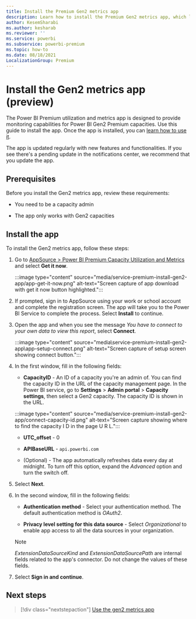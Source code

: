 ```yaml
---
title: Install the Premium Gen2 metrics app
description: Learn how to install the Premium Gen2 metrics app, which lets monitor Power BI Premium Gen2 capacities.
author: KesemSharabi
ms.author: kesharab
ms.reviewer: ''
ms.service: powerbi
ms.subservice: powerbi-premium
ms.topic: how-to
ms.date: 08/18/2021
LocalizationGroup: Premium 
---
```


# Install the Gen2 metrics app (preview)

The Power BI Premium utilization and metrics app is designed to provide monitoring capabilities for Power BI Gen2 Premium capacities. Use this guide to install the app. Once the app is installed, you can [learn how to use it](service-premium-gen2-metrics-app.md).

The app is updated regularly with new features and functionalities. If you see there's a pending update in the notifications center, we recommend that you update the app.

## Prerequisites

Before you install the Gen2 metrics app, review these requirements:

* You need to be a capacity admin

* The app only works with Gen2 capacities

## Install the app

To install the Gen2 metrics app, follow these steps:

1. Go to [AppSource > Power BI Premium Capacity Utilization and Metrics](https://appsource.microsoft.com/product/power-bi/pbi_pcmm.pbipremiumcapacitymonitoringreport) and select **Get it now**.

   :::image type="content" source="media/service-premium-install-gen2-app/app-get-it-now.png" alt-text="Screen capture of app download with get it now button highlighted.":::

1. If prompted, sign in to AppSource using your work or school account and complete the registration screen. The app will take you to the Power BI Service to complete the process. Select **Install** to continue.

1. Open the app and when you see the message *You have to connect to your own data to view this report*, select **Connect**.

    :::image type="content" source="media\service-premium-install-gen2-app\app-setup-connect.png" alt-text="Screen capture of setup screen showing connect button.":::

3. In the first window, fill in the following fields:

    * **CapacityID** - An ID of a capacity you're an admin of. You can find the capacity ID in the URL of the capacity management page. In the Power BI service, go to **Settings** > **Admin portal** > **Capacity settings**, then select a Gen2 capacity. The capacity ID is shown in the URL.

     :::image type="content" source="media/service-premium-install-gen2-app/connect-capacity-id.png" alt-text="Screen capture showing where to find the capacity I D in the page U R L.":::

    * **UTC_offset** - 0

    * **APIBaseURL** - `api.powerbi.com`

    * (Optional) - The app automatically refreshes data every day at midnight. To turn off this option, expand the *Advanced* option and turn the switch off.

4. Select **Next**.

5. In the second window, fill in the following fields:

    * **Authentication method** - Select your authentication method. The default authentication method is *OAuth2*.

    * **Privacy level setting for this data source** - Select *Organizational* to enable app access to all the data sources in your organization.

    >[!NOTE]
    >*ExtensionDataSourceKind* and *ExtensionDataSourcePath* are internal fields related to the app's connector. Do not change the values of these fields.

6. Select **Sign in and continue**.

## Next steps

> [!div class="nextstepaction"]
> [Use the gen2 metrics app](service-premium-gen2-metrics-app.md)

